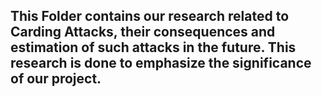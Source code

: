 ## This Folder contains our research related to Carding Attacks, their consequences and estimation of such attacks in the future. This research is done to emphasize the significance of our project. 
